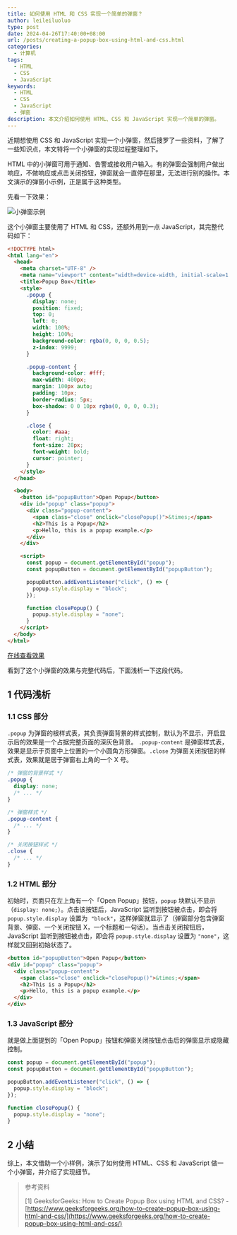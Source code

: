 ```yaml
---
title: 如何使用 HTML 和 CSS 实现一个简单的弹窗？
author: leileiluoluo
type: post
date: 2024-04-26T17:40:00+08:00
url: /posts/creating-a-popup-box-using-html-and-css.html
categories:
  - 计算机
tags:
  - HTML
  - CSS
  - JavaScript
keywords:
  - HTML
  - CSS
  - JavaScript
  - 弹窗
description: 本文介绍如何使用 HTML、CSS 和 JavaScript 实现一个简单的弹窗。
---
```


近期想使用 CSS 和 JavaScript 实现一个小弹窗，然后搜罗了一些资料，了解了一些知识点，本文特将一个小弹窗的实现过程整理如下。

HTML 中的小弹窗可用于通知、告警或接收用户输入。有的弹窗会强制用户做出响应，不做响应或点击关闭按钮，弹窗就会一直停在那里，无法进行别的操作。本文演示的弹窗小示例，正是属于这种类型。

先看一下效果：

![小弹窗示例](https://leileiluoluo.github.io/static/images/uploads/2024/04/popup-box.gif)

这个小弹窗主要使用了 HTML 和 CSS，还额外用到一点 JavaScript，其完整代码如下：

```html
<!DOCTYPE html>
<html lang="en">
  <head>
    <meta charset="UTF-8" />
    <meta name="viewport" content="width=device-width, initial-scale=1.0" />
    <title>Popup Box</title>
    <style>
      .popup {
        display: none;
        position: fixed;
        top: 0;
        left: 0;
        width: 100%;
        height: 100%;
        background-color: rgba(0, 0, 0, 0.5);
        z-index: 9999;
      }

      .popup-content {
        background-color: #fff;
        max-width: 400px;
        margin: 100px auto;
        padding: 10px;
        border-radius: 5px;
        box-shadow: 0 0 10px rgba(0, 0, 0, 0.3);
      }

      .close {
        color: #aaa;
        float: right;
        font-size: 28px;
        font-weight: bold;
        cursor: pointer;
      }
    </style>
  </head>

  <body>
    <button id="popupButton">Open Popup</button>
    <div id="popup" class="popup">
      <div class="popup-content">
        <span class="close" onclick="closePopup()">&times;</span>
        <h2>This is a Popup</h2>
        <p>Hello, this is a popup example.</p>
      </div>
    </div>

    <script>
      const popup = document.getElementById("popup");
      const popupButton = document.getElementById("popupButton");

      popupButton.addEventListener("click", () => {
        popup.style.display = "block";
      });

      function closePopup() {
        popup.style.display = "none";
      }
    </script>
  </body>
</html>
```

[在线查看效果](https://leileiluoluo.github.io/static/samples/2024/popup-box/popup-box.html)

看到了这个小弹窗的效果与完整代码后，下面浅析一下这段代码。

## 1 代码浅析

### 1.1 CSS 部分

`.popup` 为弹窗的根样式表，其负责弹窗背景的样式控制，默认为不显示，开启显示后的效果是一个占据完整页面的深灰色背景。 `.popup-content` 是弹窗样式表，效果是显示于页面中上位置的一个小圆角方形弹窗。`.close` 为弹窗关闭按钮的样式表，效果就是居于弹窗右上角的一个 X 号。

```css
/* 弹窗的背景样式 */
.popup {
  display: none;
  /* ... */
}

/* 弹窗样式 */
.popup-content {
  /* ... */
}

/* 关闭按钮样式 */
.close {
  /* ... */
}
```

### 1.2 HTML 部分

初始时，页面只在左上角有一个「Open Popup」按钮，`popup` 块默认不显示（`display: none;`）。点击该按钮后，JavaScript 监听到按钮被点击，即会将 `popup.style.display` 设置为  `"block"`，这样弹窗就显示了（弹窗部分包含弹窗背景、弹窗、一个关闭按钮 X，一个标题和一句话）。当点击关闭按钮后，JavaScript 监听到按钮被点击，即会将 `popup.style.display` 设置为 `"none"`，这样就又回到初始状态了。

```html
<button id="popupButton">Open Popup</button>
<div id="popup" class="popup">
  <div class="popup-content">
    <span class="close" onclick="closePopup()">&times;</span>
    <h2>This is a Popup</h2>
    <p>Hello, this is a popup example.</p>
  </div>
</div>
```

### 1.3 JavaScript 部分

就是做上面提到的「Open Popup」按钮和弹窗关闭按钮点击后的弹窗显示或隐藏控制。

```javascript
const popup = document.getElementById("popup");
const popupButton = document.getElementById("popupButton");

popupButton.addEventListener("click", () => {
  popup.style.display = "block";
});

function closePopup() {
  popup.style.display = "none";
}
```

## 2 小结

综上，本文借助一个小样例，演示了如何使用 HTML、CSS 和 JavaScript 做一个小弹窗，并介绍了实现细节。

> 参考资料
>
> [1] GeeksforGeeks: How to Create Popup Box using HTML and CSS? - [https://www.geeksforgeeks.org/how-to-create-popup-box-using-html-and-css/](https://www.geeksforgeeks.org/how-to-create-popup-box-using-html-and-css/)
